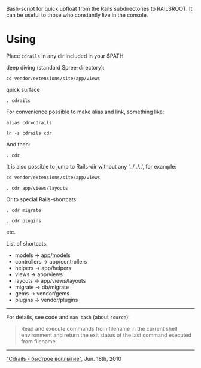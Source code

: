 Bash-script for quick upfloat from the Rails subdirectories to RAILSROOT.
It can be useful to those who constantly live in the console.

# Using

Place `cdrails` in any dir included in your $PATH.

deep diving (standard Spree-directory):

`cd vendor/extensions/site/app/views`

quick surface

`. cdrails`

For convenience possible to make alias and link, something like:

`alias cdr=cdrails`

`ln -s cdrails cdr`

And then:

`. cdr`

It is also possible to jump to Rails-dir without any '../../..', for example:

  `cd vendor/extensions/site/app/views`

  `. cdr app/views/layouts`

Or to special Rails-shortcats:

  `. cdr migrate`

  `. cdr plugins`

  etc.

List of shortcats:

- models -> app/models
- controllers -> app/controllers
- helpers -> app/helpers
- views -> app/views
- layouts -> app/views/layouts
- migrate -> db/migrate
- gems -> vendor/gems
- plugins -> vendor/plugins

---------------------------------------

For details, see code and `man bash` (about `source`):

> Read and execute commands from filename in the current shell
> environment and return the exit  status  of  the last  command
> executed  from filename.

---------------------------------------

["Cdrails - быстрое всплытие"](http://hmizgir.livejournal.com/1065.html), Jun. 18th, 2010
